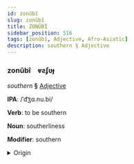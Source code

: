 ```yaml
---
id: zonûbî
slug: zonûbî
title: ZONÛBÎ
sidebar_position: 516
tags: [zonûbî, Adjective, Afro-Asiatic]
description: southern § Adjective
---
```


### zonûbî&emsp;<span kind="abugida">ⱴƨʄʋɟ</span>

*southern* **§** [Adjective](../../tags/Adjective)

**IPA**: /ˈd͡ʒɑ.nu.bi/

**Verb**: to be southern

**Noun**: southerliness

**Modifier**: southern

<details>
    <summary>Origin</summary>
    Arabic جَنُوبِيّ janūbiyy [d͡ʒä.nuː.bíː]<br/>
    <em>Afro-Asiatic Language Family</em>
</details>